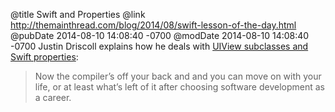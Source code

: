 @title Swift and Properties
@link http://themainthread.com/blog/2014/08/swift-lesson-of-the-day.html
@pubDate 2014-08-10 14:08:40 -0700
@modDate 2014-08-10 14:08:40 -0700
Justin Driscoll explains how he deals with <a href="http://themainthread.com/blog/2014/08/swift-lesson-of-the-day.html">UIView subclasses and Swift properties</a>:

>Now the compiler’s off your back and and you can move on with your life, or at least what’s left of it after choosing software development as a career.
